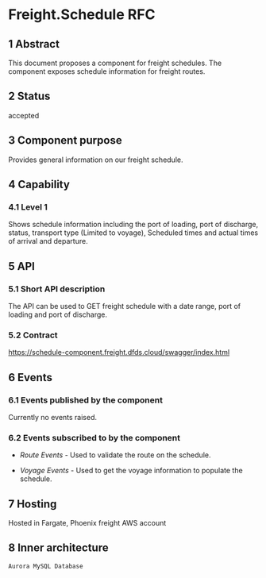 # Freight.Schedule RFC
## 1 Abstract
This document proposes a component for freight schedules. The component exposes schedule information for freight routes.

## 2 Status
accepted

## 3 Component purpose
Provides general information on our freight schedule.

## 4 Capability
### 4.1 Level 1
Shows schedule information including the port of loading, port of discharge, status, transport type (Limited to voyage), Scheduled times and actual times of arrival and departure.

## 5 API
### 5.1 Short API description
The API can be used to GET freight schedule with a date range, port of loading and port of discharge.

### 5.2 Contract
https://schedule-component.freight.dfds.cloud/swagger/index.html

## 6 Events
### 6.1 Events published by the component
Currently no events raised.

### 6.2 Events subscribed to by the component

- *Route Events* - Used to validate the route on the schedule.

- *Voyage Events* - Used to get the voyage information to populate the schedule.

## 7 Hosting
Hosted in Fargate, Phoenix freight AWS account

## 8 Inner architecture
	Aurora MySQL Database
